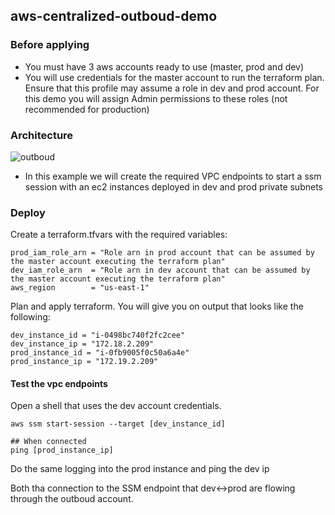 ## aws-centralized-outboud-demo

### Before applying

* You must have 3 aws accounts ready to use (master, prod and dev)
* You will use credentials for the master account to run the terraform plan. Ensure that this profile may assume
a role in dev and prod account. For this demo you will assign Admin permissions to these roles (not recommended for production)

### Architecture

![outboud](https://user-images.githubusercontent.com/47330/193579825-c3b9d450-e8c6-45ee-a7e9-5b09e813b617.jpg)

* In this example we will create the required VPC endpoints to start a ssm session with an ec2 instances deployed in dev and prod private subnets

### Deploy

Create a terraform.tfvars with the required variables:

```shell
prod_iam_role_arn = "Role arn in prod account that can be assumed by the master account executing the terraform plan"
dev_iam_role_arn  = "Role arn in dev account that can be assumed by the master account executing the terraform plan"
aws_region        = "us-east-1"
```

Plan and apply terraform. You will give you on output that looks like the following:

```shell
dev_instance_id = "i-0498bc740f2fc2cee"
dev_instance_ip = "172.18.2.209"
prod_instance_id = "i-0fb9005f0c50a6a4e"
prod_instance_ip = "172.19.2.209"
```

#### Test the vpc endpoints

Open a shell that uses the dev account credentials.
```shell
aws ssm start-session --target [dev_instance_id]

## When connected
ping [prod_instance_ip]
```
Do the same logging into the prod instance and ping the dev ip

Both tha connection to the SSM endpoint that dev<->prod are flowing through the outboud account.








